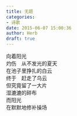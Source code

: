 ```yaml
---  
title: 无题  
categories:  
- 诗歌  
date: 2015-06-07 15:00:36  
author: Herb  
draft: true
---  
```

向着阳光  
灼伤　从不发光的夏天  
在池子里挣扎的白云  
终于　赶走了乌云  
但究竟留了一大片  
湿漉漉的碎布  
而阳光  
在默默地修补操场